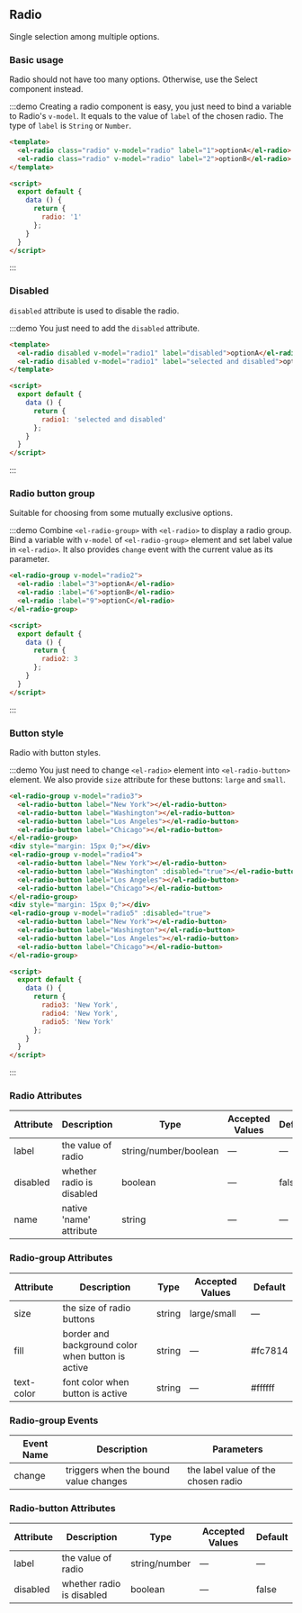 <script>
  module.exports = {
    data() {
      return {
        radio: '1',
        radio1: 'selected and disabled',
        radio2: 3,
        radio3: 'New York',
        radio4: 'New York',
        radio5: 'New York'
      };
    }
  };
</script>

## Radio

Single selection among multiple options.

### Basic usage

Radio should not have too many options. Otherwise, use the Select component instead.

:::demo Creating a radio component is easy, you just need to bind a variable to Radio's `v-model`. It equals to the value of `label` of the chosen radio. The type of `label` is `String` or `Number`.
```html
<template>
  <el-radio class="radio" v-model="radio" label="1">optionA</el-radio>
  <el-radio class="radio" v-model="radio" label="2">optionB</el-radio>
</template>

<script>
  export default {
    data () {
      return {
        radio: '1'
      };
    }
  }
</script>
```
:::

### Disabled

`disabled` attribute is used to disable the radio.

:::demo You just need to add the `disabled` attribute.
```html
<template>
  <el-radio disabled v-model="radio1" label="disabled">optionA</el-radio>
  <el-radio disabled v-model="radio1" label="selected and disabled">optionB</el-radio>
</template>

<script>
  export default {
    data () {
      return {
        radio1: 'selected and disabled'
      };
    }
  }
</script>
```
:::

### Radio button group

Suitable for choosing from some mutually exclusive options.

:::demo Combine `<el-radio-group>` with `<el-radio>` to display a radio group. Bind a variable with `v-model` of `<el-radio-group>` element and set label value in `<el-radio>`. It also provides `change` event with the current value as its parameter.

```html
<el-radio-group v-model="radio2">
  <el-radio :label="3">optionA</el-radio>
  <el-radio :label="6">optionB</el-radio>
  <el-radio :label="9">optionC</el-radio>
</el-radio-group>

<script>
  export default {
    data () {
      return {
        radio2: 3
      };
    }
  }
</script>
```
:::

### Button style

Radio with button styles.

:::demo You just need to change `<el-radio>` element into `<el-radio-button>` element. We also provide `size` attribute for these buttons: `large` and `small`.
```html
<el-radio-group v-model="radio3">
  <el-radio-button label="New York"></el-radio-button>
  <el-radio-button label="Washington"></el-radio-button>
  <el-radio-button label="Los Angeles"></el-radio-button>
  <el-radio-button label="Chicago"></el-radio-button>
</el-radio-group>
<div style="margin: 15px 0;"></div>
<el-radio-group v-model="radio4">
  <el-radio-button label="New York"></el-radio-button>
  <el-radio-button label="Washington" :disabled="true"></el-radio-button>
  <el-radio-button label="Los Angeles"></el-radio-button>
  <el-radio-button label="Chicago"></el-radio-button>
</el-radio-group>
<div style="margin: 15px 0;"></div>
<el-radio-group v-model="radio5" :disabled="true">
  <el-radio-button label="New York"></el-radio-button>
  <el-radio-button label="Washington"></el-radio-button>
  <el-radio-button label="Los Angeles"></el-radio-button>
  <el-radio-button label="Chicago"></el-radio-button>
</el-radio-group>

<script>
  export default {
    data () {
      return {
        radio3: 'New York',
        radio4: 'New York',
        radio5: 'New York'
      };
    }
  }
</script>
```
:::

### Radio Attributes

 Attribute      | Description          | Type      | Accepted Values       | Default
---- | ---- | ---- | ---- | ----
label | the value of radio | string/number/boolean | — | —
disabled | whether radio is disabled | boolean | — | false
name | native 'name' attribute | string    |      —         |     —

### Radio-group Attributes

 Attribute      | Description          | Type      | Accepted Values       | Default
---- | ---- | ---- | ---- | ----
size | the size of radio buttons | string | large/small | —
fill  | border and background color when button is active | string   | — | #fc7814   |
text-color | font color when button is active | string   | — | #ffffff   |

### Radio-group Events

| Event Name | Description | Parameters |
--- | --- | ---
change | triggers when the bound value changes | the label value of the chosen radio

### Radio-button Attributes

 Attribute      | Description          | Type      | Accepted Values       | Default
---- | ---- | ---- | ---- | ----
label | the value of radio | string/number | — | —
disabled | whether radio is disabled | boolean | — | false


